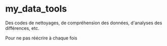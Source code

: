 # my_data_tools
Des codes de nettoyages, de compréhension des données, d'analyses des différences, etc.

Pour ne pas réécrire à chaque fois
